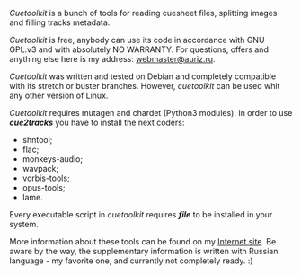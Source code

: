 *Cuetoolkit* is a bunch of tools for reading cuesheet files, splitting images
and filling tracks metadata.

*Cuetoolkit* is free, anybody can use its code in accordance with GNU GPL.v3
and with absolutely NO WARRANTY. For questions, offers and anything else here is
my address: webmaster@auriz.ru.

*Cuetoolkit* was written and tested on Debian and completely compatible with its
stretch or buster branches. However, *cuetoolkit* can be used whit any other
version of Linux.

*Cuetoolkit* requires mutagen and chardet (Python3 modules). In order to use
***cue2tracks*** you have to install the next coders:

* shntool;
* flac;
* monkeys-audio;
* wavpack;
* vorbis-tools;
* opus-tools;
* lame.

Every executable script in *cuetoolkit* requires ***file*** to be installed in
your system.

More information about these tools can be found on my [Internet site](https://codej.ru/3dR8KiCR).
Be aware by the way, the supplementary information is written with Russian
language - my favorite one, and currently not completely ready. :)
